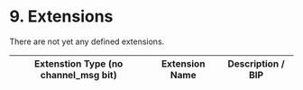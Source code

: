 # 9. Extensions

There are not yet any defined extensions.

| Extenstion Type (no channel_msg bit) | Extension Name | Description / BIP |
| ------------------------------------ | -------------- | ----------------- |

